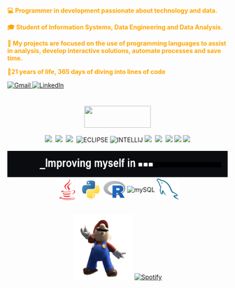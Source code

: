 <div>
    <p><strong><font color="orange">💻 Programmer in development passionate about technology and data.</font></strong></p>
    <p><strong><font color="orange">🎓 Student of Information Systems, Data Engineering and Data Analysis.</font></strong></p>
    <p><strong><font color="orange">🎯 My projects are focused on the use of programming languages to assist in analysis, develop interactive solutions, automate processes and save time.</font>      </strong></p
    <p><strong><font color="orange">🌻21 years of life, 365 days of diving into lines of code</font></strong></p>
</div>
<a href="mailto:ellenrctr@email.com">
  <img src="https://img.shields.io/badge/Gmail-D14836?style=for-the-badge&logo=gmail&logoColor=white" alt="Gmail" width="70" height="22">
</a>
<a href="https://www.linkedin.com/in/ellencristinev/">
  <img src="https://img.shields.io/badge/LinkedIn-blue?style=flat-square&logo=linkedin" alt="LinkedIn" width="71" height="22">
</a>

#
<p align="center">
<img width="55%" height="50px" src="https://uploaddeimagens.com.br/images/004/572/079/original/Captura_de_tela_2023-08-09_235807-removebg-preview.png?1691638076"/>
</p>
<div align="center">
  <img src="https://img.shields.io/badge/-Visual%20Studio%20Code-0D1117?style=for-the-badge&logo=visual-studio-code&logoColor=FFFFFF&labelColor=0D1117">&nbsp;
  <img src="https://img.shields.io/badge/-Windows-0D1117?style=for-the-badge&logo=windows&labelColor=0D1117">&nbsp;
  <img src="https://img.shields.io/badge/-Netbeans-0D1117?style=for-the-badge&logo=apache-netbeans-ide&labelColor=0D1117">&nbsp;
  <img alt="ECLIPSE" src="https://img.shields.io/badge/Eclipse-0D1117?style=for-the-badge&logo=eclipse&logoColor=white">
  <img alt="INTELLIJ" src="https://img.shields.io/badge/IntelliJ_IDEA-0D1117.svg?style=for-the-badge&logo=intellij-idea&logoColor=white">
  <img src="https://img.shields.io/badge/-genexus-0D1117?style=for-the-badge&logo=genexus&logoColor=007ACC&labelColor=0D1117">&nbsp;
  <img src="https://img.shields.io/badge/-PowerBi%20-0D1117?style=for-the-badge&logo=PowerBi&logoColor=FFFFFF&labelColor=0D1117">&nbsp;
  <img src="https://img.shields.io/badge/Excel-217346?style=for-the-badge&logo=microsoft-excel&logoColor=white&labelColor=0D1117&color=0D1117">
  <img src="https://img.shields.io/badge/Visual%20Basic-0D1117?style=for-the-badge&logo=visual-studio&logoColor=white&labelColor=0D1117&color=0D1117">
  <img src="https://img.shields.io/badge/Trello-0D1117?style=for-the-badge&logo=Trello&logoColor=white&labelColor=0D1117&color=0D1117">
</div>

<div style="display: inline_block" align="center">
  <br>
  <img height="60" src="https://github.com/ellencrist/ellencrist/blob/main/img_R/giffinal01.gif?raw=true"/> 
  <br>
   <img align="center" alt="Java" height="50" width="50" src="https://raw.githubusercontent.com/devicons/devicon/master/icons/java/java-plain.svg">
  <img align="center" alt="python" height="50" width="50" src="https://raw.githubusercontent.com/devicons/devicon/master/icons/python/python-original.svg">
  <img align="center" alt="R" height="50" width="50" src="https://raw.githubusercontent.com/devicons/devicon/master/icons/r/r-original.svg">
   <img align="center" alt="mySQL" height="49" width="48" src="https://www.daniviana.com/imgs/icons/SQL%20Icon.png">
  <img align="center" alt="R" height="50" width="50" src="https://raw.githubusercontent.com/devicons/devicon/master/icons/mysql/mysql-original.svg"> 
</div>
<br>

<p align="center">
  <img width="27%" height="150px" src="https://github.com/ellencrist/ellencrist/blob/main/img_R/super-mario-rock-and-roll-head-unscreen.gif?raw=true"/>
  <a href="https://open.spotify.com/playlist/2ycm4NMyOUfDe0i3I4oHMm" >
    <img src="https://novatorem-t57o-1wqrp0fy7-ellencrist.vercel.app/api/spotify?background_color=0d1117&border_color=ffffff" alt="Spotify">
  </a>
</p>
<br>
